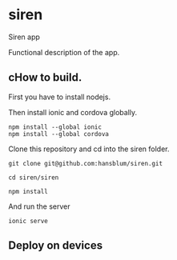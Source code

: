 # siren
Siren app

Functional description of the app.

## cHow to build.

First you have to install nodejs.

Then install ionic and cordova globally.

```
npm install --global ionic 
npm install --global cordova
```

Clone this repository and cd into the siren folder.

```
git clone git@github.com:hansblum/siren.git

cd siren/siren

npm install
```

And run the server

```
ionic serve
```

## Deploy on devices